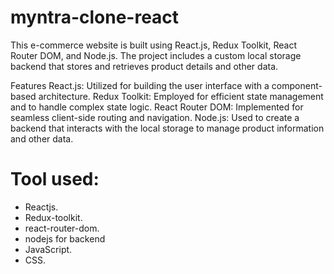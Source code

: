 # myntra-clone-react
This e-commerce website is built using React.js, Redux Toolkit, React Router DOM, and Node.js. The project includes a custom local storage backend that stores and retrieves product details and other data.

Features
React.js: Utilized for building the user interface with a component-based architecture.
Redux Toolkit: Employed for efficient state management and to handle complex state logic.
React Router DOM: Implemented for seamless client-side routing and navigation.
Node.js: Used to create a backend that interacts with the local storage to manage product information and other data.
# Tool used:

- Reactjs.
- Redux-toolkit.
- react-router-dom.
- nodejs for backend
- JavaScript.
- CSS.
